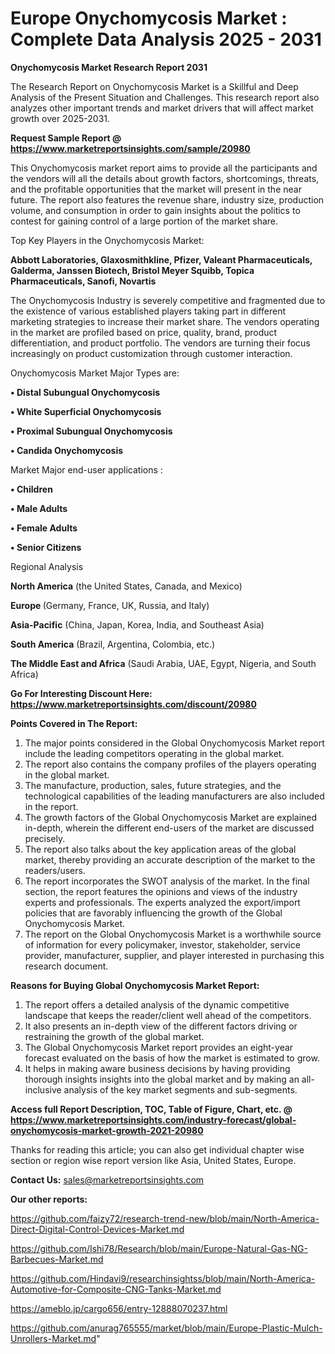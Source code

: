 # Europe Onychomycosis Market : Complete Data Analysis 2025 - 2031

<strong>Onychomycosis Market Research Report 2031</strong>

The Research Report on Onychomycosis Market is a Skillful and Deep Analysis of the Present Situation and Challenges. This research report also analyzes other important trends and market drivers that will affect market growth over 2025-2031.

<strong>Request Sample Report @ <a href=https://www.marketreportsinsights.com/sample/20980>https://www.marketreportsinsights.com/sample/20980</a></strong>

This Onychomycosis market report aims to provide all the participants and the vendors will all the details about growth factors, shortcomings, threats, and the profitable opportunities that the market will present in the near future. The report also features the revenue share, industry size, production volume, and consumption in order to gain insights about the politics to contest for gaining control of a large portion of the market share.

Top Key Players in the Onychomycosis Market:

<strong>Abbott Laboratories, Glaxosmithkline, Pfizer, Valeant Pharmaceuticals, Galderma, Janssen Biotech, Bristol Meyer Squibb, Topica Pharmaceuticals, Sanofi, Novartis</strong>

The Onychomycosis Industry is severely competitive and fragmented due to the existence of various established players taking part in different marketing strategies to increase their market share. The vendors operating in the market are profiled based on price, quality, brand, product differentiation, and product portfolio. The vendors are turning their focus increasingly on product customization through customer interaction.

Onychomycosis Market Major Types are:

<strong>• Distal Subungual Onychomycosis

• White Superficial Onychomycosis

• Proximal Subungual Onychomycosis

• Candida Onychomycosis</strong>

Market Major end-user applications :

<strong>• Children

• Male Adults

• Female Adults

• Senior Citizens</strong>

Regional Analysis

</u><strong><b>North America</b></strong> (the United States, Canada, and Mexico)

<strong><b>Europe </b></strong>(Germany, France, UK, Russia, and Italy)

<strong><b>Asia-Pacific</b></strong> (China, Japan, Korea, India, and Southeast Asia)

<strong><b>South America</b></strong> (Brazil, Argentina, Colombia, etc.)

<strong><b>The Middle East and Africa</b></strong> (Saudi Arabia, UAE, Egypt, Nigeria, and South Africa)

<strong>Go For Interesting Discount Here: <a href=https://www.marketreportsinsights.com/discount/20980>https://www.marketreportsinsights.com/discount/20980</a></strong>

<strong>Points Covered in The Report:</strong>
<ol>
  <li>The major points considered in the Global Onychomycosis Market report include the leading competitors operating in the global market.</li>
  <li>The report also contains the company profiles of the players operating in the global market.</li>
  <li>The manufacture, production, sales, future strategies, and the technological capabilities of the leading manufacturers are also included in the report.</li>
  <li>The growth factors of the Global Onychomycosis Market are explained in-depth, wherein the different end-users of the market are discussed precisely.</li>
  <li>The report also talks about the key application areas of the global market, thereby providing an accurate description of the market to the readers/users.</li>
  <li>The report incorporates the SWOT analysis of the market. In the final section, the report features the opinions and views of the industry experts and professionals. The experts analyzed the export/import policies that are favorably influencing the growth of the Global Onychomycosis Market.</li>
  <li>The report on the Global Onychomycosis Market is a worthwhile source of information for every policymaker, investor, stakeholder, service provider, manufacturer, supplier, and player interested in purchasing this research document.</li>
</ol>
<strong>Reasons for Buying Global Onychomycosis Market Report:</strong>

<ol>
  <li>The report offers a detailed analysis of the dynamic competitive landscape that keeps the reader/client well ahead of the competitors.</li>
  <li>It also presents an in-depth view of the different factors driving or restraining the growth of the global market.</li>
  <li>The Global Onychomycosis Market report provides an eight-year forecast evaluated on the basis of how the market is estimated to grow.</li>
  <li>It helps in making aware business decisions by having providing thorough insights insights into the global market and by making an all-inclusive analysis of the key market segments and sub-segments.</li>
</ol>
<strong>Access full Report Description, TOC, Table of Figure, Chart, etc. @ <a href=https://www.marketreportsinsights.com/industry-forecast/global-onychomycosis-market-growth-2021-20980>https://www.marketreportsinsights.com/industry-forecast/global-onychomycosis-market-growth-2021-20980</a></strong>


Thanks for reading this article; you can also get individual chapter wise section or region wise report version like Asia, United States, Europe.

<strong>Contact Us:</strong>
sales@marketreportsinsights.com

<strong>Our other reports:</strong>

<a href=https://github.com/faizy72/research-trend-new/blob/main/North-America-Direct-Digital-Control-Devices-Market.md>https://github.com/faizy72/research-trend-new/blob/main/North-America-Direct-Digital-Control-Devices-Market.md</a>

<a href=https://github.com/Ishi78/Research/blob/main/Europe-Natural-Gas-NG-Barbecues-Market.md>https://github.com/Ishi78/Research/blob/main/Europe-Natural-Gas-NG-Barbecues-Market.md</a>

<a href=https://github.com/Hindavi9/researchinsightss/blob/main/North-America-Automotive-for-Composite-CNG-Tanks-Market.md>https://github.com/Hindavi9/researchinsightss/blob/main/North-America-Automotive-for-Composite-CNG-Tanks-Market.md</a>

<a href=https://ameblo.jp/cargo656/entry-12888070237.html>https://ameblo.jp/cargo656/entry-12888070237.html</a>

<a href=https://github.com/anurag765555/market/blob/main/Europe-Plastic-Mulch-Unrollers-Market.md>https://github.com/anurag765555/market/blob/main/Europe-Plastic-Mulch-Unrollers-Market.md</a>"
